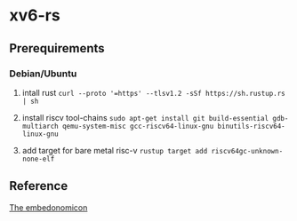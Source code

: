 # xv6-rs
## Prerequirements
### Debian/Ubuntu
1. intall rust 
```curl --proto '=https' --tlsv1.2 -sSf https://sh.rustup.rs | sh```

2. install riscv tool-chains 
```sudo apt-get install git build-essential gdb-multiarch qemu-system-misc gcc-riscv64-linux-gnu binutils-riscv64-linux-gnu ```

3. add target for bare metal risc-v 
```rustup target add riscv64gc-unknown-none-elf```

## Reference
[The embedonomicon](https://docs.rust-embedded.org/embedonomicon/memory-layout.html)